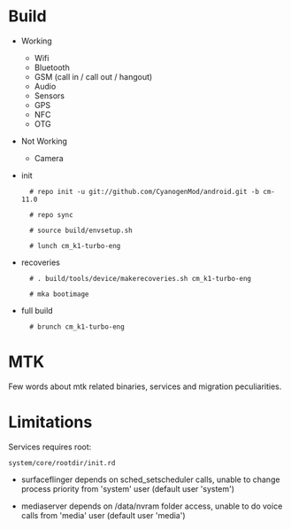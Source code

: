 # Build

* Working
  * Wifi
  * Bluetooth
  * GSM (call in / call out / hangout)
  * Audio
  * Sensors
  * GPS
  * NFC
  * OTG

* Not Working
  * Camera


* init

        # repo init -u git://github.com/CyanogenMod/android.git -b cm-11.0
        
        # repo sync
        
        # source build/envsetup.sh
        
        # lunch cm_k1-turbo-eng

* recoveries

        # . build/tools/device/makerecoveries.sh cm_k1-turbo-eng
    
        # mka bootimage

* full build

        # brunch cm_k1-turbo-eng

# MTK

Few words about mtk related binaries, services and migration peculiarities.

# Limitations

Services requires root:

`system/core/rootdir/init.rd`

  * surfaceflinger depends on sched_setscheduler calls, unable to change process priority from 'system' user (default user 'system')

  * mediaserver depends on /data/nvram folder access, unable to do voice calls from 'media' user (default user 'media')
